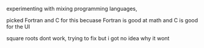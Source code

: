 experimenting with mixing programming languages, 

picked Fortran and C for this becuase Fortran is good at math and C is good for the UI

square roots dont work, trying to fix but i got no idea why it wont
